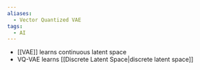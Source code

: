 ```yaml
---
aliases:
  - Vector Quantized VAE
tags:
  - AI
---
```


- [[VAE]] learns continuous latent space
- VQ-VAE learns [[Discrete Latent Space|discrete latent space]]
 

